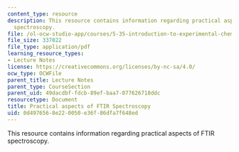 ```yaml
---
content_type: resource
description: This resource contains information regarding practical aspects of FTIR
  spectroscopy.
file: /ol-ocw-studio-app/courses/5-35-introduction-to-experimental-chemistry-fall-2012/0d4976568e220050e36f86dfa7f648ed_MIT5_35F12_Module_2LS2.pdf
file_size: 337022
file_type: application/pdf
learning_resource_types:
- Lecture Notes
license: https://creativecommons.org/licenses/by-nc-sa/4.0/
ocw_type: OCWFile
parent_title: Lecture Notes
parent_type: CourseSection
parent_uid: 49dacdbf-fdcb-89ef-baa7-077626718ddc
resourcetype: Document
title: Practical aspects of FTIR Spectroscopy
uid: 0d497656-8e22-0050-e36f-86dfa7f648ed
---
```

This resource contains information regarding practical aspects of FTIR spectroscopy.
